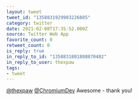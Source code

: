 ```yaml
---
layout: tweet
tweet_id: "1358831929903226885"
category: twitter
date: 2021-02-08T17:35:52.000Z
source: Twitter Web App
favorite_count: 0
retweet_count: 0
is_reply: true
in_reply_to_id: "1358831801888870402"
in_reply_to_user: thexpaw
tags:
- tweet
---
```


[@thexpaw](https://twitter.com/@thexpaw) [@ChromiumDev](https://twitter.com/@ChromiumDev) Awesome - thank you!
